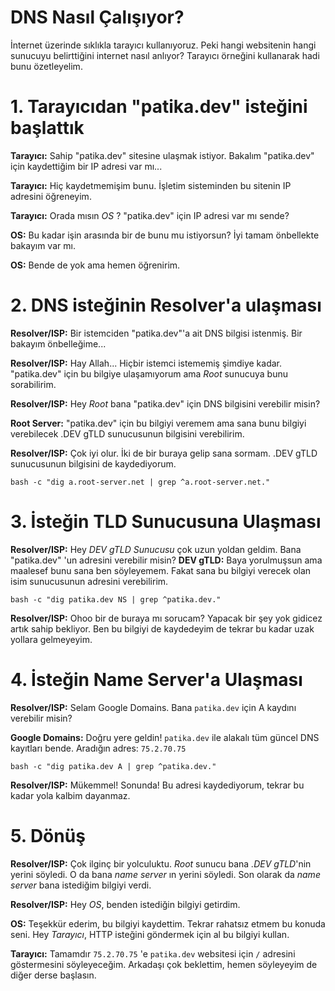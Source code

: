 # DNS Nasıl Çalışıyor?

İnternet üzerinde sıklıkla tarayıcı kullanıyoruz. Peki hangi websitenin hangi sunucuyu belirttiğini internet nasıl anlıyor? Tarayıcı örneğini kullanarak hadi bunu özetleyelim.

# 1. Tarayıcıdan "patika.dev" isteğini başlattık

**Tarayıcı:** Sahip "patika.dev" sitesine ulaşmak istiyor. Bakalım "patika.dev" için kaydettiğim bir IP adresi var mı...

**Tarayıcı:** Hiç kaydetmemişim bunu. İşletim sisteminden bu sitenin IP adresini öğreneyim.

**Tarayıcı:** Orada mısın _OS_ ? "patika.dev" için IP adresi var mı sende?

**OS:** Bu kadar işin arasında bir de bunu mu istiyorsun? İyi tamam önbellekte bakayım var mı.

**OS:** Bende de yok ama hemen öğrenirim.

# 2. DNS isteğinin Resolver'a ulaşması

**Resolver/ISP:** Bir istemciden "patika.dev"'a ait DNS bilgisi istenmiş. Bir bakayım önbelleğime...

**Resolver/ISP:** Hay Allah... Hiçbir istemci istememiş şimdiye kadar. "patika.dev" için bu bilgiye ulaşamıyorum ama _Root_ sunucuya bunu sorabilirim.

**Resolver/ISP:** Hey _Root_ bana "patika.dev" için DNS bilgisini verebilir misin?

**Root Server:** "patika.dev" için bu bilgiyi veremem ama sana bunu bilgiyi verebilecek .DEV gTLD sunucusunun bilgisini verebilirim.

**Resolver/ISP:** Çok iyi olur. İki de bir buraya gelip sana sormam. .DEV gTLD sunucusunun bilgisini de kaydediyorum.

```terminal3
bash -c "dig a.root-server.net | grep ^a.root-server.net."
```

# 3. İsteğin TLD Sunucusuna Ulaşması

**Resolver/ISP:** Hey _DEV gTLD Sunucusu_ çok uzun yoldan geldim. Bana "patika.dev" 'un adresini verebilir misin?
**DEV gTLD:** Baya yorulmuşsun ama maalesef bunu sana ben söyleyemem. Fakat sana bu bilgiyi verecek olan isim sunucusunun adresini verebilirim. 

```terminal5
bash -c "dig patika.dev NS | grep ^patika.dev."
```

**Resolver/ISP:** Ohoo bir de buraya mı sorucam? Yapacak bir şey yok gidicez artık sahip bekliyor. Ben bu bilgiyi de kaydedeyim de tekrar bu kadar uzak yollara gelmeyeyim. 

# 4. İsteğin Name Server'a Ulaşması

**Resolver/ISP:** Selam Google Domains. Bana `patika.dev` için A kaydını verebilir misin?

**Google Domains:** Doğru yere geldin! `patika.dev` ile alakalı tüm güncel DNS kayıtları bende. Aradığın adres: `75.2.70.75`

```terminal5
bash -c "dig patika.dev A | grep ^patika.dev."
```

**Resolver/ISP:** Mükemmel! Sonunda! Bu adresi kaydediyorum, tekrar bu kadar yola kalbim dayanmaz.

# 5. Dönüş

**Resolver/ISP:** Çok ilginç bir yolculuktu. *Root* sunucu bana *.DEV gTLD*'nin yerini söyledi. O da bana *name server* ın yerini söyledi. Son olarak da *name server* bana istediğim bilgiyi verdi.

**Resolver/ISP:** Hey _OS_, benden istediğin bilgiyi getirdim. 

**OS:** Teşekkür ederim, bu bilgiyi kaydettim. Tekrar rahatsız etmem bu konuda seni. Hey _Tarayıcı_, HTTP isteğini göndermek için al bu bilgiyi kullan.

**Tarayıcı:** Tamamdır `75.2.70.75` 'e `patika.dev` websitesi için `/` adresini göstermesini söyleyeceğim. Arkadaşı çok beklettim, hemen söyleyeyim de diğer derse başlasın.

